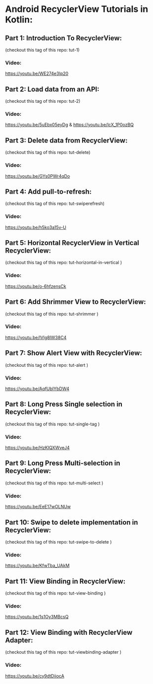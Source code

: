# Android RecyclerView Tutorials in Kotlin:

## Part 1: Introduction To RecyclerView:
(checkout this tag of this repo: tut-1)

### Video: 
https://youtu.be/WE274e3Ip20


## Part 2: Load data from an API:
(checkout this tag of this repo: tut-2)

### Video: 
https://youtu.be/5uEbx05eyDg &
https://youtu.be/lcX_1P0ozBQ


## Part 3: Delete data from RecyclerView:
(checkout this tag of this repo: tut-delete)

### Video: 
https://youtu.be/GYs0PWr4qDo


## Part 4: Add pull-to-refresh:
(checkout this tag of this repo: tut-swiperefresh)

### Video: 
https://youtu.be/h5ko3a15v-U


## Part 5: Horizontal RecyclerView in Vertical RecyclerView:
(checkout this tag of this repo: tut-horizontal-in-vertical )

### Video: 
https://youtu.be/o-6hfzensCk


## Part 6: Add Shrimmer View to RecyclerView:
(checkout this tag of this repo: tut-shrimmer )

### Video: 
https://youtu.be/lVlg8lW38C4


## Part 7: Show Alert View with RecyclerView:
(checkout this tag of this repo: tut-alert )

### Video: 
https://youtu.be/AqfUbIYbDW4


## Part 8: Long Press Single selection in RecyclerView:
(checkout this tag of this repo: tut-single-tag )

### Video:
https://youtu.be/HzKIQXWveJ4


## Part 9: Long Press Multi-selection in RecyclerView:
(checkout this tag of this repo: tut-multi-select )

### Video:
https://youtu.be/EeE17wOLNUw


## Part 10: Swipe to delete implementation in RecyclerView:
(checkout this tag of this repo: tut-swipe-to-delete )

### Video:
https://youtu.be/KfwTba_UAkM


## Part 11: View Binding in RecyclerView:
(checkout this tag of this repo: tut-view-binding )

### Video:
https://youtu.be/1s1Oy3MBcsQ


## Part 12: View Binding with RecyclerView Adapter:
(checkout this tag of this repo: tut-viewbinding-adapter )

### Video:
https://youtu.be/cy9dtDiiocA
